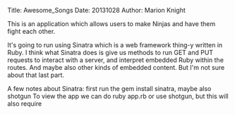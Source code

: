 
Title: Awesome_Songs
Date: 20131028
Author: Marion Knight

This is an application which allows users to make Ninjas and
have them fight each other.

It's going to run using Sinatra which is a web framework thing-y written in Ruby. I think what Sinatra does is give us methods to run GET and PUT requests to interact with a server, and interpret embedded Ruby within the routes. And maybe also other kinds of embedded content. But I'm not sure about that last part.


A few notes about Sinatra:
first run the gem install sinatra, maybe also shotgun
To view the app we can do ruby app.rb or use shotgun, but
this will also require